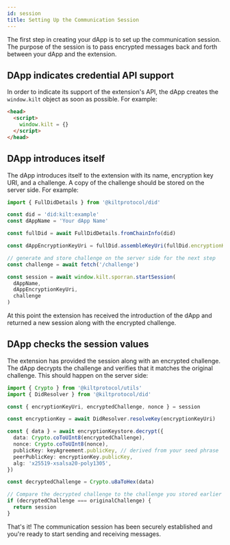 ```yaml
---
id: session
title: Setting Up the Communication Session
---
```


The first step in creating your dApp is to set up the communication session. The purpose of the session is to pass encrypted messages back and forth between your dApp and the extension.

## DApp indicates credential API support

In order to indicate its support of the extension's API, the dApp creates the `window.kilt` object as soon as possible. For example:

```html
<head>
  <script>
    window.kilt = {}
  </script>
</head>
```

## DApp introduces itself

The dApp introduces itself to the extension with its name, encryption key URI, and a challenge. A copy of the challenge should be stored on the server side. For example:

```ts
import { FullDidDetails } from '@kiltprotocol/did'

const did = 'did:kilt:example'
const dAppName = 'Your dApp Name'

const fullDid = await FullDidDetails.fromChainInfo(did)

const dAppEncryptionKeyUri = fullDid.assembleKeyUri(fullDid.encryptionKey.id)

// generate and store challenge on the server side for the next step
const challenge = await fetch('/challenge')

const session = await window.kilt.sporran.startSession(
  dAppName,
  dAppEncryptionKeyUri,
  challenge
)
```

At this point the extension has received the introduction of the dApp and returned a new session along with the encrypted challenge.

## DApp checks the session values

The extension has provided the session along with an encrypted challenge. The dApp decrypts the challenge and verifies that it matches the original challenge. This should happen on the server side:

```ts
import { Crypto } from '@kiltprotocol/utils'
import { DidResolver } from '@kiltprotocol/did'

const { encryptionKeyUri, encryptedChallenge, nonce } = session

const encryptionKey = await DidResolver.resolveKey(encryptionKeyUri)

const { data } = await encryptionKeystore.decrypt({
  data: Crypto.coToUInt8(encryptedChallenge),
  nonce: Crypto.coToUInt8(nonce),
  publicKey: keyAgreement.publicKey, // derived from your seed phrase
  peerPublicKey: encryptionKey.publicKey,
  alg: 'x25519-xsalsa20-poly1305',
})

const decryptedChallenge = Crypto.u8aToHex(data)

// Compare the decrypted challenge to the challenge you stored earlier
if (decryptedChallenge === originalChallenge) {
  return session
}
```

That's it! The communication session has been securely established and you're ready to start sending and receiving messages.
